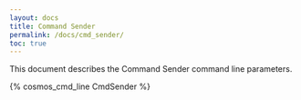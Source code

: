 ```yaml
---
layout: docs
title: Command Sender
permalink: /docs/cmd_sender/
toc: true
---
```

This document describes the Command Sender command line parameters.

{% cosmos_cmd_line CmdSender %}

